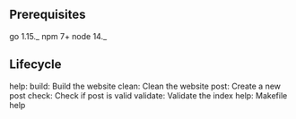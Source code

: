 ## Prerequisites

go 1.15._
npm 7+
node 14._

## Lifecycle

help:
	build: Build the website
	clean: Clean the website
	post: Create a new post
	check: Check if post is valid
	validate: Validate the index
	help: Makefile help
